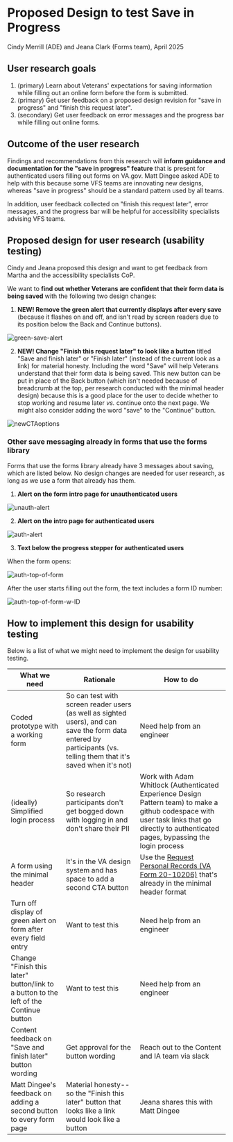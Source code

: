# Proposed Design to test Save in Progress

Cindy Merrill (ADE) and Jeana Clark (Forms team), April 2025

## User research goals

1. (primary) Learn about Veterans' expectations for saving information while filling out an online form before the form is submitted.
2. (primary) Get user feedback on a proposed design revision for "save in progress" and "finish this request later".
3. (secondary) Get user feedback on error messages and the progress bar while filling out online forms.

## Outcome of the user research

Findings and recommendations from this research will **inform guidance and documentation for the "save in progress" feature** that is present for authenticated users filling out forms on VA.gov. Matt Dingee asked ADE to help with this because some VFS teams are innovating new designs, whereas "save in progress" should be a standard pattern used by all teams. 

In addition, user feedback collected on "finish this request later", error messages, and the progress bar will be helpful for accessibility specialists advising VFS teams.

## Proposed design for user research (usability testing)

Cindy and Jeana proposed this design and want to get feedback from Martha and the accessibility specialists CoP. 

We want to **find out whether Veterans are confident that their form data is being saved** with the following two design changes:  

1. **NEW! Remove the green alert that currently displays after every save** (because it flashes on and off, and isn't read by screen readers due to its position below the Back and Continue buttons).

![green-save-alert](https://github.com/department-of-veterans-affairs/va.gov-team/blob/master/teams/ADE/research/2025-04-save-in-progress/images/green-save-alert.png)

2. **NEW! Change "Finish this request later" to look like a button** titled "Save and finish later" or "Finish later" (instead of the current look as a link) for material honesty. Including the word "Save" will help Veterans understand that their form data is being saved. This new button can be put in place of the Back button (which isn't needed because of breadcrumb at the top, per research conducted with the minimal header design) because this is a good place for the user to decide whether to stop working and resume later *vs.* continue onto the next page. We might also consider adding the word "save" to the "Continue" button.

![newCTAoptions](https://github.com/department-of-veterans-affairs/va.gov-team/blob/master/teams/ADE/research/2025-04-save-in-progress/images/newCTAs.png)

### Other save messaging already in forms that use the forms library
Forms that use the forms library already have 3 messages about saving, which are listed below. No design changes are needed for user research, as long as we use a form that already has them.

1. **Alert on the form intro page for unauthenticated users**  

![unauth-alert](https://github.com/department-of-veterans-affairs/va.gov-team/blob/master/teams/ADE/research/2025-04-save-in-progress/images/unauth-alert.png)

2. **Alert on the intro page for authenticated users** 

![auth-alert](https://github.com/department-of-veterans-affairs/va.gov-team/blob/master/teams/ADE/research/2025-04-save-in-progress/images/auth-alert.png)

3. **Text below the progress stepper for authenticated users**

When the form opens:

![auth-top-of-form](https://github.com/department-of-veterans-affairs/va.gov-team/blob/master/teams/ADE/research/2025-04-save-in-progress/images/auth-top-of-form.png)

After the user starts filling out the form, the text includes a form ID number:

![auth-top-of-form-w-ID](https://github.com/department-of-veterans-affairs/va.gov-team/blob/master/teams/ADE/research/2025-04-save-in-progress/images/auth-top-of-form-w-ID.png)



## How to implement this design for usability testing

Below is a list of what we might need to implement the design for usability testing.

What we need | Rationale | How to do 
------------------|--------------|------
Coded prototype with a working form | So can test with screen reader users (as well as sighted users), and can save the form data entered by participants (vs. telling them that it's saved when it's not) | Need help from an engineer
(ideally) Simplified login process | So research participants don't get bogged down with logging in and don't share their PII | Work with Adam Whitlock (Authenticated Experience Design Pattern team) to make a github codespace with user task links that go directly to authenticated pages, bypassing the login process
A form using the minimal header|It's in the VA design system and has space to add a second CTA button|Use the [Request Personal Records (VA Form 20-10206)](https://staging.va.gov/records/request-personal-records-form-20-10206/introduction) that's already in the minimal header format
Turn off display of green alert on form after every field entry|Want to test this|Need help from an engineer
Change "Finish this later" button/link to a button to the left of the Continue button|Want to test this|Need help from an engineer
Content feedback on "Save and finish later" button wording|Get approval for the button wording|Reach out to the Content and IA team via slack
Matt Dingee's feedback on adding a second button to every form page|Material honesty--so the "Finish this later" button that looks like a link would look like a button|Jeana shares this with Matt Dingee
